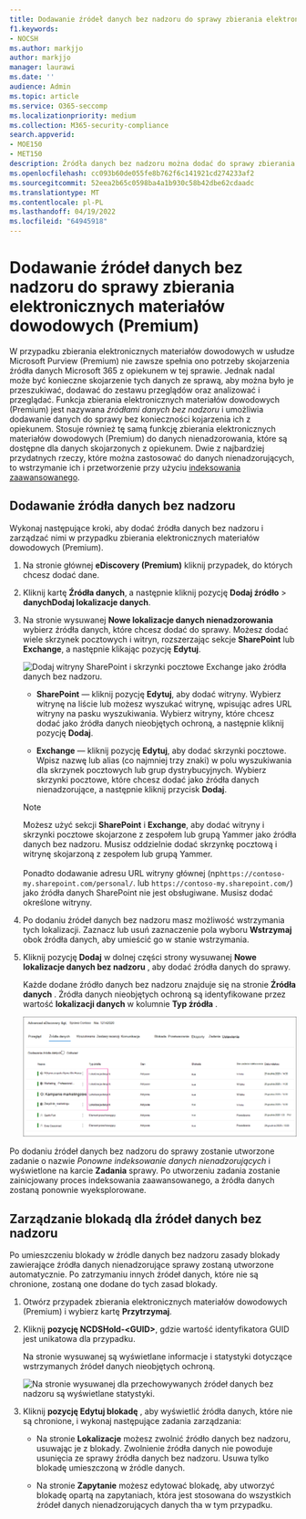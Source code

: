 ```yaml
---
title: Dodawanie źródeł danych bez nadzoru do sprawy zbierania elektronicznych materiałów dowodowych (Premium)
f1.keywords:
- NOCSH
ms.author: markjjo
author: markjjo
manager: laurawi
ms.date: ''
audience: Admin
ms.topic: article
ms.service: O365-seccomp
ms.localizationpriority: medium
ms.collection: M365-security-compliance
search.appverid:
- MOE150
- MET150
description: Źródła danych bez nadzoru można dodać do sprawy zbierania elektronicznych materiałów dowodowych (Premium) i wstrzymać źródło danych. Źródła danych, które nie są chronione, są ponownie indeksowane, więc każda zawartość, która została oznaczona jako częściowo indeksowana, jest ponownie przetwarzana, aby umożliwić jej pełne i szybkie wyszukiwanie.
ms.openlocfilehash: cc093b60de055fe8b762f6c141921cd274233af2
ms.sourcegitcommit: 52eea2b65c0598ba4a1b930c58b42dbe62cdaadc
ms.translationtype: MT
ms.contentlocale: pl-PL
ms.lasthandoff: 04/19/2022
ms.locfileid: "64945918"
---
```

# <a name="add-non-custodial-data-sources-to-an-ediscovery-premium-case"></a>Dodawanie źródeł danych bez nadzoru do sprawy zbierania elektronicznych materiałów dowodowych (Premium)

W przypadku zbierania elektronicznych materiałów dowodowych w usłudze Microsoft Purview (Premium) nie zawsze spełnia ono potrzeby skojarzenia źródła danych Microsoft 365 z opiekunem w tej sprawie. Jednak nadal może być konieczne skojarzenie tych danych ze sprawą, aby można było je przeszukiwać, dodawać do zestawu przeglądów oraz analizować i przeglądać. Funkcja zbierania elektronicznych materiałów dowodowych (Premium) jest nazywana *źródłami danych bez nadzoru* i umożliwia dodawanie danych do sprawy bez konieczności kojarzenia ich z opiekunem. Stosuje również tę samą funkcję zbierania elektronicznych materiałów dowodowych (Premium) do danych nienadzorowania, które są dostępne dla danych skojarzonych z opiekunem. Dwie z najbardziej przydatnych rzeczy, które można zastosować do danych nienadzorujących, to wstrzymanie ich i przetworzenie przy użyciu [indeksowania zaawansowanego](indexing-custodian-data.md).

## <a name="add-a-non-custodial-data-source"></a>Dodawanie źródła danych bez nadzoru

Wykonaj następujące kroki, aby dodać źródła danych bez nadzoru i zarządzać nimi w przypadku zbierania elektronicznych materiałów dowodowych (Premium).

1. Na stronie głównej **eDiscovery (Premium)** kliknij przypadek, do których chcesz dodać dane.

2. Kliknij kartę **Źródła danych**, a następnie kliknij pozycję **Dodaj źródło** >  **danychDodaj lokalizacje danych**.

3. Na stronie wysuwanej **Nowe lokalizacje danych nienadzorowania** wybierz źródła danych, które chcesz dodać do sprawy. Możesz dodać wiele skrzynek pocztowych i witryn, rozszerzając sekcje **SharePoint** lub **Exchange**, a następnie klikając pozycję **Edytuj**.

   ![Dodaj witryny SharePoint i skrzynki pocztowe Exchange jako źródła danych bez nadzoru.](../media/NonCustodialDataSources1.png)

   - **SharePoint** — kliknij pozycję **Edytuj**, aby dodać witryny. Wybierz witrynę na liście lub możesz wyszukać witrynę, wpisując adres URL witryny na pasku wyszukiwania. Wybierz witryny, które chcesz dodać jako źródła danych nieobjętych ochroną, a następnie kliknij pozycję **Dodaj**.

   - **Exchange** — kliknij pozycję **Edytuj**, aby dodać skrzynki pocztowe. Wpisz nazwę lub alias (co najmniej trzy znaki) w polu wyszukiwania dla skrzynek pocztowych lub grup dystrybucyjnych. Wybierz skrzynki pocztowe, które chcesz dodać jako źródła danych nienadzorujące, a następnie kliknij przycisk **Dodaj**.

   > [!NOTE]
   > Możesz użyć sekcji **SharePoint** i **Exchange**, aby dodać witryny i skrzynki pocztowe skojarzone z zespołem lub grupą Yammer jako źródła danych bez nadzoru. Musisz oddzielnie dodać skrzynkę pocztową i witrynę skojarzoną z zespołem lub grupą Yammer.<br/><br/> Ponadto dodawanie adresu URL witryny głównej (np`https://contoso-my.sharepoint.com/personal/`. lub `https://contoso-my.sharepoint.com/`) jako źródła danych SharePoint nie jest obsługiwane. Musisz dodać określone witryny.

4. Po dodaniu źródeł danych bez nadzoru masz możliwość wstrzymania tych lokalizacji. Zaznacz lub usuń zaznaczenie pola wyboru **Wstrzymaj** obok źródła danych, aby umieścić go w stanie wstrzymania.

5. Kliknij pozycję **Dodaj** w dolnej części strony wysuwanej **Nowe lokalizacje danych bez nadzoru** , aby dodać źródła danych do sprawy.

   Każde dodane źródło danych bez nadzoru znajduje się na stronie **Źródła danych** . Źródła danych nieobjętych ochroną są identyfikowane przez wartość **lokalizacji danych** w kolumnie **Typ źródła** .

   ![Źródła danych bez nadzoru na karcie Źródła danych.](../media/NonCustodialDataSources2.png)

Po dodaniu źródeł danych bez nadzoru do sprawy zostanie utworzone zadanie o nazwie *Ponowne indeksowanie danych nienadzorujących* i wyświetlone na karcie **Zadania** sprawy. Po utworzeniu zadania zostanie zainicjowany proces indeksowania zaawansowanego, a źródła danych zostaną ponownie wyeksplorowane.

## <a name="manage-the-hold-for-non-custodial-data-sources"></a>Zarządzanie blokadą dla źródeł danych bez nadzoru

Po umieszczeniu blokady w źródle danych bez nadzoru zasady blokady zawierające źródła danych nienadzorujące sprawy zostaną utworzone automatycznie. Po zatrzymaniu innych źródeł danych, które nie są chronione, zostaną one dodane do tych zasad blokady.

1. Otwórz przypadek zbierania elektronicznych materiałów dowodowych (Premium) i wybierz kartę **Przytrzymaj**.

2. Kliknij **pozycję NCDSHold-\<GUID\>**, gdzie wartość identyfikatora GUID jest unikatowa dla przypadku.

   Na stronie wysuwanej są wyświetlane informacje i statystyki dotyczące wstrzymanych źródeł danych nieobjętych ochroną.

   ![Na stronie wysuwanej dla przechowywanych źródeł danych bez nadzoru są wyświetlane statystyki.](../media/NonCustodialDataSourcesHoldFlyout.png)

3. Kliknij **pozycję Edytuj blokadę** , aby wyświetlić źródła danych, które nie są chronione, i wykonaj następujące zadania zarządzania:

   - Na stronie **Lokalizacje** możesz zwolnić źródło danych bez nadzoru, usuwając je z blokady. Zwolnienie źródła danych nie powoduje usunięcia ze sprawy źródła danych bez nadzoru. Usuwa tylko blokadę umieszczoną w źródle danych.

   - Na stronie **Zapytanie** możesz edytować blokadę, aby utworzyć blokadę opartą na zapytaniach, która jest stosowana do wszystkich źródeł danych nienadzorujących danych tha w tym przypadku.
